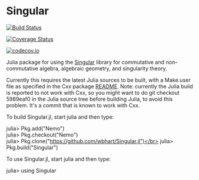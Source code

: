 # Singular

[![Build Status](https://travis-ci.org/wbhart/Singular.jl.svg?branch=master)](https://travis-ci.org/wbhart/Singular.jl)

[![Coverage Status](https://coveralls.io/repos/wbhart/Singular.jl/badge.svg?branch=master&service=github)](https://coveralls.io/github/wbhart/Singular.jl?branch=master)

[![codecov.io](http://codecov.io/github/wbhart/Singular.jl/coverage.svg?branch=master)](http://codecov.io/github/wbhart/Singular.jl?branch=master)

Julia package for using the [Singular](https://www.singular.uni-kl.de/) library for commutative and
non-commutative algebra, algebraic geometry, and singularity theory.

Currently this requires the latest Julia sources to be built, with a Make.user
file as specified in the Cxx package [README](https://github.com/Keno/Cxx.jl). Note: currently the Julia build is reported to not work with Cxx, so you might want to do git checkout 5989eaf0 in the Julia source tree before building Julia, to avoid this problem. It's a commit that is known to work with Cxx.

To build Singular.jl, start julia and then type:

julia> Pkg.add("Nemo")</br>
julia> Pkg.checkout("Nemo")</br>
julia> Pkg.clone("https://github.com/wbhart/Singular.jl")</br>
julia> Pkg.build("Singular")

To use Singular.jl, start julia and then type:

julia> using Singular

